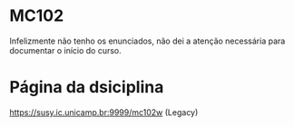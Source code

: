 # MC102

Infelizmente não tenho os enunciados, não dei a atenção necessária para documentar o início do curso.

# Página da dsiciplina
https://susy.ic.unicamp.br:9999/mc102w (Legacy)
